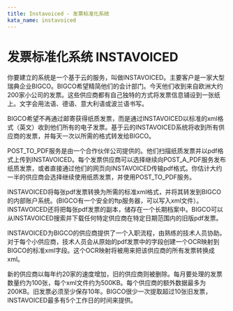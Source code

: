 ```yaml
---
title: Instavoiced - 发票标准化系统
kata_name: instavoiced
---
```


# 发票标准化系统 INSTAVOICED

你要建立的系统是一个基于云的服务，叫做INSTAVOICED。主要客户是一家大型瑞典企业BIGCO。BIGCO希望精简他们的会计部门。今天他们收到来自欧洲大约200家小公司的发票。这些供应商都有自己独特的方式将发票信息铺设到一张纸上。文字会用法语、德语、意大利语或波兰语书写。

BIGCO希望不再通过邮寄获得纸质发票，而是通过INSTAVOICED以标准的xml格式（英文）收到他们所有的电子发票。基于云的INSTAVOICED系统将收到所有供应商的发票，并每天一次以所需的格式转发给BIGCO。

POST_TO_PDF服务是由一个合作伙伴公司提供的。他们扫描纸质发票并以pdf格式上传到INSTAVOICED。每个发票供应商可以选择继续向POST_A_PDF服务发布纸质发票，或者直接通过他们的网页向INSTAVOICED传输pdf格式。你估计大约一半的供应商会选择继续使用纸质发票，并使用POST_TO_PDF服务。

INSTAVOICED将每张pdf发票转换为所需的标准xml格式，并将其转发到BIGCO的内部账户系统。(BIGCO有一个安全的ftp服务器，可以写入xml文件）。INSTAVOICED还将把每张pdf发票的副本，储存在一个长期档案中。BIGCO可以从INSTAVOICED搜索并下载任何特定供应商在特定日期范围内的旧版pdf发票。

INSTAVOICED为BIGCO的供应商提供了一个入职流程，由熟练的技术人员协助。对于每个小供应商，技术人员会从原始的pdf发票中的字段创建一个OCR映射到BIGCO的标准xml字段。这个OCR映射将被用来把该供应商的所有发票转换成xml。

新的供应商以每年约20家的速度增加，旧的供应商则被删除。每月要处理的发票数量约为100张，每个xml文件约为500KB。每个供应商的额外数据最多为200KB。旧发票必须至少保存10年。BIGCO很少一次提取超过10张旧发票，INSTAVOICED最多有5个工作日的时间来提供。
